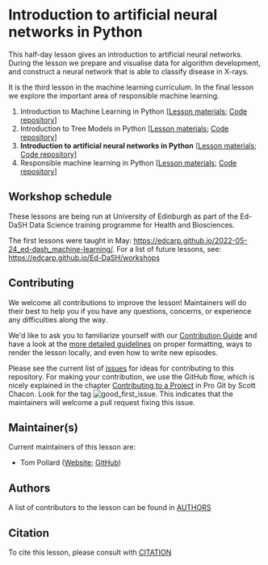 # Introduction to artificial neural networks in Python

This half-day lesson gives an introduction to artificial neural networks. During the lesson we prepare and visualise data for algorithm development, and construct a neural network that is able to classify disease in X-rays.

It is the third lesson in the machine learning curriculum. In the final lesson we explore the important area of responsible machine learning.

1. Introduction to Machine Learning in Python [[Lesson materials](https://carpentries-incubator.github.io/machine-learning-novice-python/); [Code repository](https://github.com/carpentries-incubator/machine-learning-novice-python)]
2. Introduction to Tree Models in Python [[Lesson materials](https://carpentries-incubator.github.io/machine-learning-trees-python/); [Code repository](https://github.com/carpentries-incubator/machine-learning-trees-python)]
3. **Introduction to artificial neural networks in Python** [[Lesson materials](https://carpentries-incubator.github.io/machine-learning-neural-python/); [Code repository](https://github.com/carpentries-incubator/machine-learning-neural-python)]
4. Responsible machine learning in Python [[Lesson materials](https://carpentries-incubator.github.io/machine-learning-responsible-python/); [Code repository](https://github.com/carpentries-incubator/machine-learning-responsible-python)]

## Workshop schedule

These lessons are being run at University of Edinburgh as part of the Ed-DaSH Data Science training programme for Health and Biosciences. 

The first lessons were taught in May: https://edcarp.github.io/2022-05-24_ed-dash_machine-learning/. For a list of future lessons, see: https://edcarp.github.io/Ed-DaSH/workshops


## Contributing

We welcome all contributions to improve the lesson! Maintainers will do their best to help you if you have any
questions, concerns, or experience any difficulties along the way.

We'd like to ask you to familiarize yourself with our [Contribution Guide](CONTRIBUTING.md) and have a look at
the [more detailed guidelines][lesson-example] on proper formatting, ways to render the lesson locally, and even
how to write new episodes.

Please see the current list of [issues](https://github.com/carpentries-incubator/machine-learning-neural-python/issues) for ideas for contributing to this
repository. For making your contribution, we use the GitHub flow, which is
nicely explained in the chapter [Contributing to a Project](http://git-scm.com/book/en/v2/GitHub-Contributing-to-a-Project) in Pro Git
by Scott Chacon.
Look for the tag ![good_first_issue](https://img.shields.io/badge/-good%20first%20issue-gold.svg). This indicates that the maintainers will welcome a pull request fixing this issue.


## Maintainer(s)

Current maintainers of this lesson are:

* Tom Pollard ([Website](https://people.csail.mit.edu/tpollard/); [GitHub](https://github.com/tompollard))


## Authors

A list of contributors to the lesson can be found in [AUTHORS](AUTHORS)

## Citation

To cite this lesson, please consult with [CITATION](CITATION)

[cdh]: https://cdh.carpentries.org
[cdh-topic-tags]: https://cdh.carpentries.org/the-carpentries-incubator.html#topic-tags
[change-default-branch]: https://docs.github.com/en/github/administering-a-repository/changing-the-default-branch
[community-lessons]: https://carpentries.org/community-lessons
[lesson-example]: https://carpentries.github.io/lesson-example
